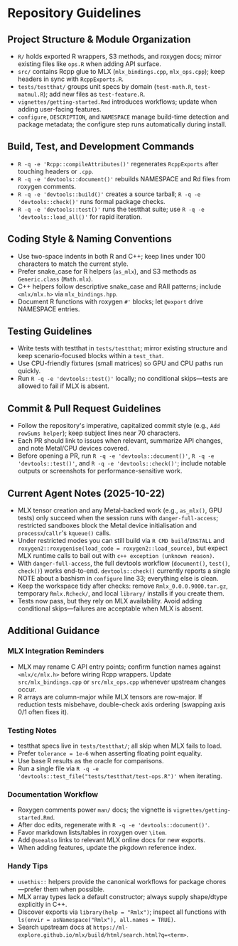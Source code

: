 # Repository Guidelines

## Project Structure & Module Organization
- `R/` holds exported R wrappers, S3 methods, and roxygen docs; mirror existing files like `ops.R` when adding API surface.
- `src/` contains Rcpp glue to MLX (`mlx_bindings.cpp`, `mlx_ops.cpp`); keep headers in sync with `RcppExports.R`.
- `tests/testthat/` groups unit specs by domain (`test-math.R`, `test-matmul.R`); add new files as `test-feature.R`.
- `vignettes/getting-started.Rmd` introduces workflows; update when adding user-facing features.
- `configure`, `DESCRIPTION`, and `NAMESPACE` manage build-time detection and package metadata; the configure step runs automatically during install.

## Build, Test, and Development Commands
- `R -q -e 'Rcpp::compileAttributes()'` regenerates `RcppExports` after touching headers or `.cpp`.
- `R -q -e 'devtools::document()'` rebuilds NAMESPACE and Rd files from roxygen comments.
- `R -q -e 'devtools::build()'` creates a source tarball; `R -q -e 'devtools::check()'` runs formal package checks.
- `R -q -e 'devtools::test()'` runs the testthat suite; use `R -q -e 'devtools::load_all()'` for rapid iteration.

## Coding Style & Naming Conventions
- Use two-space indents in both R and C++; keep lines under 100 characters to match the current style.
- Prefer snake_case for R helpers (`as_mlx`), and S3 methods as `Generic.class` (`Math.mlx`).
- C++ helpers follow descriptive snake_case and RAII patterns; include `<mlx/mlx.h>` via `mlx_bindings.hpp`.
- Document R functions with roxygen `#'` blocks; let `@export` drive NAMESPACE entries.

## Testing Guidelines
- Write tests with testthat in `tests/testthat`; mirror existing structure and keep scenario-focused blocks within a `test_that`.
- Use CPU-friendly fixtures (small matrices) so GPU and CPU paths run quickly.
- Run `R -q -e 'devtools::test()'` locally; no conditional skips—tests are allowed to fail if MLX is absent.

## Commit & Pull Request Guidelines
- Follow the repository's imperative, capitalized commit style (e.g., `Add rowSums helper`); keep subject lines near 70 characters.
- Each PR should link to issues when relevant, summarize API changes, and note Metal/CPU devices covered.
- Before opening a PR, run `R -q -e 'devtools::document()'`, `R -q -e 'devtools::test()'`, and `R -q -e 'devtools::check()'`; include notable outputs or screenshots for performance-sensitive work.

## Current Agent Notes (2025-10-22)
- MLX tensor creation and any Metal-backed work (e.g., `as_mlx()`, GPU tests) only succeed when the session runs with `danger-full-access`; restricted sandboxes block the Metal device initialisation and `processx`/`callr`'s `kqueue()` calls.
- Under restricted modes you can still build via `R CMD build`/`INSTALL` and `roxygen2::roxygenise(load_code = roxygen2::load_source)`, but expect MLX runtime calls to bail out with `c++ exception (unknown reason)`.
- With `danger-full-access`, the full devtools workflow (`document()`, `test()`, `check()`) works end-to-end. `devtools::check()` currently reports a single NOTE about a bashism in `configure` line 33; everything else is clean.
- Keep the workspace tidy after checks: remove `Rmlx_0.0.0.9000.tar.gz`, temporary `Rmlx.Rcheck/`, and local `library/` installs if you create them.
- Tests now pass, but they rely on MLX availability. Avoid adding conditional skips—failures are acceptable when MLX is absent.

## Additional Guidance

### MLX Integration Reminders
- MLX may rename C API entry points; confirm function names against `<mlx/c/mlx.h>` before wiring Rcpp wrappers. Update `src/mlx_bindings.cpp` or `src/mlx_ops.cpp` whenever upstream changes occur.
- R arrays are column-major while MLX tensors are row-major. If reduction tests misbehave, double-check axis ordering (swapping axis 0/1 often fixes it).

### Testing Notes
- testthat specs live in `tests/testthat/`; all skip when MLX fails to load.
- Prefer `tolerance = 1e-6` when asserting floating point equality.
- Use base R results as the oracle for comparisons.
- Run a single file via `R -q -e 'devtools::test_file("tests/testthat/test-ops.R")'` when iterating.

### Documentation Workflow
- Roxygen comments power `man/` docs; the vignette is `vignettes/getting-started.Rmd`.
- After doc edits, regenerate with `R -q -e 'devtools::document()'`.
- Favor markdown lists/tables in roxygen over `\item`.
- Add `@seealso` links to relevant MLX online docs for new exports.
- When adding features, update the pkgdown reference index.

### Handy Tips
- `usethis::` helpers provide the canonical workflows for package chores—prefer them when possible.
- MLX array types lack a default constructor; always supply shape/dtype explicitly in C++.
- Discover exports via `library(help = "Rmlx")`; inspect all functions with `ls(envir = asNamespace("Rmlx"), all.names = TRUE)`.
- Search upstream docs at `https://ml-explore.github.io/mlx/build/html/search.html?q=<term>`.
